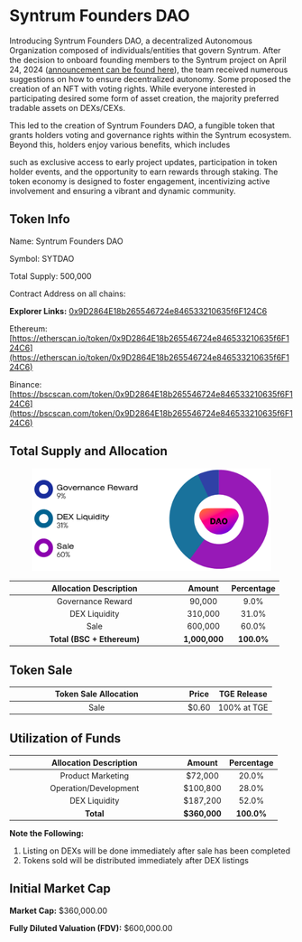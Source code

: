 # Syntrum Founders DAO

Introducing Syntrum Founders DAO, a decentralized Autonomous Organization composed of individuals/entities that govern Syntrum. After the decision to onboard founding members to the Syntrum project on April 24, 2024 ([announcement can be found here](https://syntrum.medium.com/join-syntrum-invitation-to-collaborators-and-founding-members-ad5b8f2cdeb1)), the team received numerous suggestions on how to ensure decentralized autonomy. Some proposed the creation of an NFT with voting rights. While everyone interested in participating desired some form of asset creation, the majority preferred tradable assets on DEXs/CEXs.

This led to the creation of Syntrum Founders DAO, a fungible token that grants holders voting and governance rights within the Syntrum ecosystem. Beyond this, holders enjoy various benefits, which includes

&#x20;such as exclusive access to early project updates, participation in token holder events, and the opportunity to earn rewards through staking. The token economy is designed to foster engagement, incentivizing active involvement and ensuring a vibrant and dynamic community.

## Token Info

Name: Syntrum Founders DAO

Symbol: SYTDAO

Total Supply: 500,000

Contract Address on all chains:

**Explorer Links:** [0x9D2864E18b265546724e846533210635f6F124C6](https://etherscan.io/token/0x9D2864E18b265546724e846533210635f6F124C6)

Ethereum: [https://etherscan.io/token/0x9D2864E18b265546724e846533210635f6F124C6](https://etherscan.io/token/0x9D2864E18b265546724e846533210635f6F124C6)

Binance: [https://bscscan.com/token/0x9D2864E18b265546724e846533210635f6F124C6](https://bscscan.com/token/0x9D2864E18b265546724e846533210635f6F124C6)

## Total Supply and Allocation

<figure><img src="../.gitbook/assets/image (1).png" alt=""><figcaption></figcaption></figure>

<table><thead><tr><th width="287.85577146037195" align="center">Allocation Description</th><th align="center">Amount</th><th align="center">Percentage</th></tr></thead><tbody><tr><td align="center">Governance Reward</td><td align="center">90,000</td><td align="center">9.0%</td></tr><tr><td align="center">DEX Liquidity</td><td align="center">310,000</td><td align="center">31.0%</td></tr><tr><td align="center">Sale</td><td align="center">600,000</td><td align="center">60.0%</td></tr><tr><td align="center"><strong>Total (BSC + Ethereum)</strong></td><td align="center"><strong>1,000,000</strong></td><td align="center"><strong>100.0%</strong></td></tr></tbody></table>

## Token Sale&#x20;

<table><thead><tr><th width="295.5806451612903" align="center">Token Sale Allocation</th><th align="center">Price</th><th align="center">TGE Release</th></tr></thead><tbody><tr><td align="center">Sale</td><td align="center">$0.60</td><td align="center">100% at TGE</td></tr></tbody></table>

## Utilization of Funds

<table><thead><tr><th width="287.85577146037195" align="center">Allocation Description</th><th align="center">Amount</th><th align="center">Percentage</th></tr></thead><tbody><tr><td align="center">Product Marketing</td><td align="center">$72,000</td><td align="center">20.0%</td></tr><tr><td align="center">Operation/Development</td><td align="center">$100,800</td><td align="center">28.0%</td></tr><tr><td align="center">DEX Liquidity</td><td align="center">$187,200</td><td align="center">52.0%</td></tr><tr><td align="center"><strong>Total</strong></td><td align="center"><strong>$360,000</strong></td><td align="center"><strong>100.0%</strong></td></tr></tbody></table>

**Note the Following:**

1. Listing on DEXs will be done immediately after sale has been completed
2. Tokens sold will be distributed immediately after DEX listings

## Initial Market Cap

**Market Cap:** $360,000.00

**Fully Diluted Valuation (FDV):** $600,000.00
